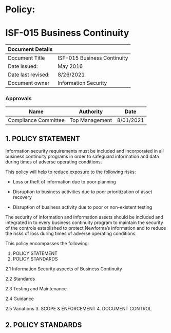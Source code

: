 # Policy: 

# ISF-015 Business Continuity

| Document Details |    | 
| -------------- | ----------- |
| Document Title | ISF-015 Business Continuity | 
| Date issued: | May 2016  | 
| Date last revised: | 8/26/2021 | 
| Document owner | Information Security | 

 

### Approvals 

|Name | Authority | Date |
| ----------- | -------- | --------- |
| Compliance Committee  | Top Management | 8/01/2021 |
 
## 1. POLICY STATEMENT 

Information security requirements must be included and incorporated in all business continuity programs in order to safeguard information and data  during times of adverse operating conditions. 

This policy will help to reduce exposure to the following risks: 

* Loss or theft of information due to poor planning 

* Disruption to business activities due to poor prioritization of asset recovery 

* Disruption of business activity due to poor or non-existent testing 

The security of information and information assets should be included and integrated in to every business continuity program  to maintain the security of the controls established to protect  Newforma’s information and   to reduce the risks of loss during times of adverse operating conditions. 


This policy encompasses the following: 

1. POLICY STATEMENT
2. POLICY STANDARDS

 2.1 Information Security aspects of Business Continuity

 2.2 Standards 

 2.3 Testing and Maintenance

 2.4 Guidance 

 2.5 Variations
3. SCOPE & ENFORCEMENT
4. DOCUMENT CONTROL

## 2. POLICY STANDARDS 
